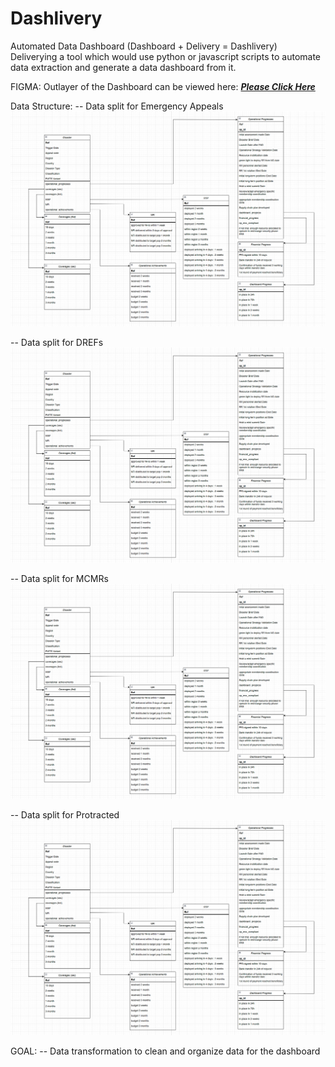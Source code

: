 # Dashlivery
Automated Data Dashboard (Dashboard + Delivery = Dashlivery)
Deliverying a tool which would use python or javascript scripts to automate data extraction and generate a data dashboard from it.


FIGMA:
Outlayer of the Dashboard can be viewed here: [***Please Click Here***](https://www.figma.com/design/IYCVCehSJmFhVo7hyTwmpa/Untitled?node-id=0-1&t=JknX7rxZmUorBYRm-1)


Data Structure:
-- Data split for Emergency Appeals
![Data Split and Structure for Emergency Appeals](imgs/dashboard_data_struct_phase_1.png)

-- Data split for DREFs
![Data Split and Structure for Emergency Appeals](imgs/dashboard_data_struct_phase_1.png)

-- Data split for MCMRs
![Data Split and Structure for Emergency Appeals](imgs/dashboard_data_struct_phase_1.png)

-- Data split for Protracted
![Data Split and Structure for Emergency Appeals](imgs/dashboard_data_struct_phase_1.png)


GOAL:
-- Data transformation to clean and organize data for the dashboard


